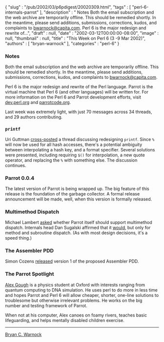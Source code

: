 {
   "slug" : "/pub/2002/03/p6pdigest/20020309.html",
   "tags" : [
      "perl-6-internals-parrot"
   ],
   "description" : " Notes Both the email subscription and the web archive are temporarily offline. This should be remedied shortly. In the meantime, please send additions, submissions, corrections, kudos, and complaints to bwarnock@capita.com. Perl 6 is the major redesign and rewrite of...",
   "draft" : null,
   "date" : "2002-03-12T00:00:00-08:00",
   "image" : null,
   "thumbnail" : null,
   "title" : "This Week on Perl 6 (3 -9 Mar 2002)",
   "authors" : [
      "bryan-warnock"
   ],
   "categories" : "perl-6"
}



### <span id="Notes">Notes</span>

Both the email subscription and the web archive are temporarily offline. This should be remedied shortly. In the meantime, please send additions, submissions, corrections, kudos, and complaints to <bwarnock@capita.com>.

Perl 6 is the major redesign and rewrite of the Perl language. Parrot is the virtual machine that Perl 6 (and other languages) will be written for. For more information on the Perl 6 and Parrot development efforts, visit [dev.perl.org](http://dev.perl.org/perl6/) and [parrotcode.org](http://www.parrotcode.org/).

Last week was extremely light, with just 70 messages across 34 threads, and 29 authors contributing.

### <span id="printf">`printf`</span>

Uri Guttman [cross-posted](http://archive.develooper.com/perl6-language@perl.org/msg09215.html) a thread discussing redesigning `printf`. Since `%` will now be used for all hash accesses, there's a potential ambiguity between interpolating a hash key, and a format specifier. Several solutions were presented, including requiring `$()` for interpolation, a new quote operator, and replacing the `%` with something else. The discussion continues.

### <span id="Parrot_004">Parrot 0.0.4</span>

The latest version of Parrot is being wrapped up. The big feature of this release is the foundation of the garbage collector. A formal release announcement will be made, well, when this version is formally released.

### <span id="Multimethod_Dispatch">Multimethod Dispatch</span>

Michael Lambert [asked](http://archive.develooper.com/perl6-internals@perl.org/msg08793.html) whether Parrot itself should support multimethod dispatch. Internals head Dan Sugalski affirmed that it [would](http://archive.develooper.com/perl6-internals@perl.org/msg08795.html), but only for method and subroutine dispatch. (As with most design decisions, it's a speed thing.)

### <span id="The_Assembler_PDD">The Assembler PDD</span>

Simon Cozens [released](http://archive.develooper.com/perl6-internals@perl.org/msg08803.html) version 1 of the proposed Assembler PDD.

### <span id="The_Parrot_Spotlight">The Parrot Spotlight</span>

[Alex Gough](http://users.ox.ac.uk/~shug0957/) is a physics student at Oxford with interests ranging from quantum computing to DNA simulation. He uses perl to do more in less time and hopes Parrot and Perl 6 will allow cheaper, shorter, one-line solutions to troublesome but otherwise irrelevant problems. He works on the big number and testing framework of Parrot.

When not at his computer, Alex canoes on foamy rivers, teaches basic lifeguarding, and helps mentally disabled children exercise.

------------------------------------------------------------------------

[Bryan C. Warnock](http://members.home.com/bcwarno/Perl6/)
